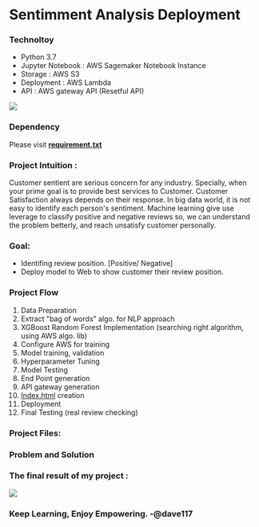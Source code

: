 # Sentimment Analysis Deployment

### Technoltoy 
- Python 3.7
- Jupyter Notebook : AWS Sagemaker Notebook Instance 
- Storage : AWS S3
- Deployment : AWS Lambda 
- API : AWS gateway API (Resetful API)

![](https://github.com/vedantdave77/project.Orca/blob/master/Sentiment%20Web%20Application%20Deployment%20%5BAWS%20-%20SageMaker%5D/Diagram%20%5BS3-SageMaker-Lambda-API-WebAPP%5D.svg)

### Dependency 
Please visit **[requirement.txt]()**

### Project Intuition : 
Customer sentient are serious concern for any industry. Specially, when your prime goal is to provide best services to Customer. Customer Satisfaction always depends on their response. In big data world, it is not easy to identify each person's sentiment. Machine learning give use leverage to classify positive and negative reviews so, we can understand the problem betterly, and reach unsatisfy customer personally. 

### Goal:
- Identifing review position. [Positive/ Negative]
- Deploy model to Web to show customer their review position. 


### Project Flow 
1. Data Preparation
2. Extract "bag of words" algo. for NLP approach
3. XGBoost Random Forest Implementation (searching right algorithm, using AWS algo. lib)
4. Configure AWS for training
5. Model training, validation 
6. Hyperparameter Tuning
7. Model Testing
8. End Point generation
9. API gateway generation
10. [Index.html](https://github.com/vedantdave77/project.Orca/blob/master/Sentiment%20Web%20Application%20Deployment%20%5BAWS%20-%20SageMaker%5D/Web_Application.html) creation
11. Deployment
12. Final Testing  (real review checking)

### Project Files:


### Problem and Solution




### The final result of my project :

![](https://github.com/vedantdave77/project.Orca/blob/master/Sentiment%20Web%20Application%20Deployment%20%5BAWS%20-%20SageMaker%5D/Sentiment-Analysis-Deployment.gif)



### Keep Learning, Enjoy Empowering. -@dave117
